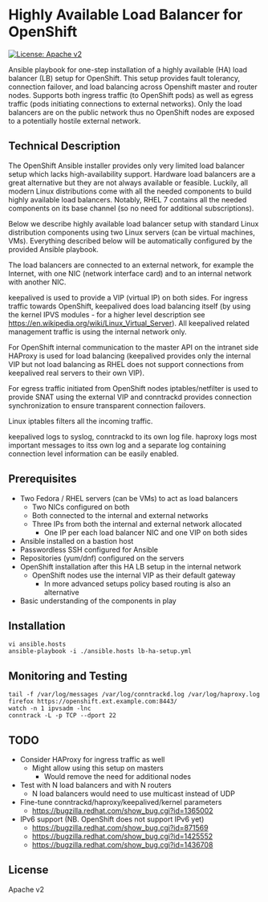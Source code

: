# Highly Available Load Balancer for OpenShift

[![License: Apache v2](https://img.shields.io/badge/license-Apache%20v2-brightgreen.svg)](https://www.apache.org/licenses/LICENSE-2.0)

Ansible playbook for one-step installation of a highly available (HA) 
load balancer (LB) setup for OpenShift. This setup provides fault 
tolerancy, connection failover, and load balancing across Openshift 
master and router nodes. Supports both ingress traffic (to OpenShift 
pods) as well as egress traffic (pods initiating connections to external 
networks). Only the load balancers are on the public network thus no 
OpenShift nodes are exposed to a potentially hostile external network.

## Technical Description

The OpenShift Ansible installer provides only very limited load balancer 
setup which lacks high-availability support. Hardware load balancers are 
a great alternative but they are not always available or feasible. 
Luckily, all modern Linux distributions come with all the needed 
components to build highly available load balancers. Notably, RHEL 7 
contains all the needed components on its base channel (so no need for 
additional subscriptions).

Below we describe highly available load balancer setup with standard 
Linux distribution components using two Linux servers (can be virtual 
machines, VMs). Everything described below will be automatically 
configured by the provided Ansible playbook.

The load balancers are connected to an external network, for example the 
Internet, with one NIC (network interface card) and to an internal 
network with another NIC.

keepalived is used to provide a VIP (virtual IP) on both sides. For 
ingress traffic towards OpenShift, keepalived does load balancing itself 
(by using the kernel IPVS modules - for a higher level description see 
https://en.wikipedia.org/wiki/Linux_Virtual_Server). All keepalived 
related management traffic is using the internal network only.

For OpenShift internal communication to the master API on the intranet 
side HAProxy is used for load balancing (keepalived provides only the 
internal VIP but not load balancing as RHEL does not support connections 
from keepalived real servers to their own VIP).

For egress traffic initiated from OpenShift nodes iptables/netfilter is 
used to provide SNAT using the external VIP and conntrackd provides 
connection synchronization to ensure transparent connection failovers.

Linux iptables filters all the incoming traffic.

keepalived logs to syslog, conntrackd to its own log file. haproxy logs 
most important messages to itss own log and a separate log containing 
connection level information can be easily enabled.

## Prerequisites

* Two Fedora / RHEL servers (can be VMs) to act as load balancers
  * Two NICs configured on both
  * Both connected to the internal and external networks
  * Three IPs from both the internal and external network allocated
    * One IP per each load balancer NIC and one VIP on both sides
* Ansible installed on a bastion host
* Passwordless SSH configured for Ansible
* Repositories (yum/dnf) configured on the servers
* OpenShift installation after this HA LB setup in the internal network
  * OpenShift nodes use the internal VIP as their default gateway
    * In more advanced setups policy based routing is also an alternative
* Basic understanding of the components in play

## Installation

```
vi ansible.hosts
ansible-playbook -i ./ansible.hosts lb-ha-setup.yml
```

## Monitoring and Testing

```
tail -f /var/log/messages /var/log/conntrackd.log /var/log/haproxy.log
firefox https://openshift.ext.example.com:8443/
watch -n 1 ipvsadm -lnc
conntrack -L -p TCP --dport 22
```

## TODO

* Consider HAProxy for ingress traffic as well
  * Might allow using this setup on masters
    * Would remove the need for additional nodes
* Test with N load balancers and with N routers
  * N load balancers would need to use multicast instead of UDP
* Fine-tune conntrackd/haproxy/keepalived/kernel parameters
  * https://bugzilla.redhat.com/show_bug.cgi?id=1365002
* IPv6 support (NB. OpenShift does not support IPv6 yet)
  * https://bugzilla.redhat.com/show_bug.cgi?id=871569
  * https://bugzilla.redhat.com/show_bug.cgi?id=1425552
  * https://bugzilla.redhat.com/show_bug.cgi?id=1436708

## License

Apache v2
